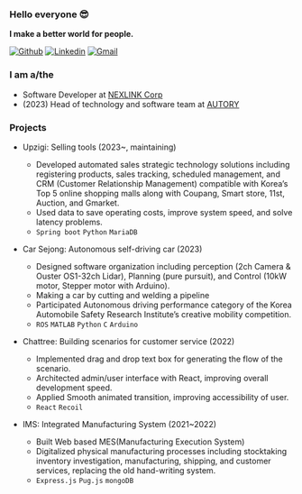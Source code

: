 ### Hello everyone 😎

**I make a better world for people.**

[![Github](https://img.shields.io/badge/-Github-000?style=flat&logo=Github&logoColor=white)](https://github.com/do1git)
[![Linkedin](https://img.shields.io/badge/-LinkedIn-blue?style=flat&logo=Linkedin&logoColor=white)](https://www.linkedin.com/in/duwon-kim)
[![Gmail](https://img.shields.io/badge/-Gmail-c14438?style=flat&logo=Gmail&logoColor=white)](mailto:dev.dothe1@gmail.com)

### I am a/the

- Software Developer at [NEXLINK Corp](http://www.nexlink.co.kr/)
- (2023) Head of technology and software team at [AUTORY](https://github.com/autory-sju)

### Projects

- Upzigi: Selling tools (2023~, maintaining)

  - Developed automated sales strategic technology solutions including registering products, sales tracking, scheduled management, and CRM (Customer Relationship Management) compatible with Korea’s Top 5 online shopping malls along with Coupang, Smart store, 11st, Auction, and Gmarket.
  - Used data to save operating costs, improve system speed, and solve latency problems.
  - `Spring boot` `Python` `MariaDB`

- Car Sejong: Autonomous self-driving car (2023)

  - Designed software organization including perception (2ch Camera & Ouster OS1-32ch Lidar), Planning (pure pursuit), and Control (10kW motor, Stepper motor with Arduino).
  - Making a car by cutting and welding a pipeline
  - Participated Autonomous driving performance category of the Korea Automobile Safety Research Institute’s creative mobility competition.
  - `ROS` `MATLAB` `Python` `C` `Arduino`

- Chattree: Building scenarios for customer service (2022)

  - Implemented drag and drop text box for generating the flow of the scenario.
  - Architected admin/user interface with React, improving overall development speed.
  - Applied Smooth animated transition, improving accessibility of user.
  - `React` `Recoil`

- IMS: Integrated Manufacturing System (2021~2022)
  - Built Web based MES(Manufacturing Execution System)
  - Digitalized physical manufacturing processes including stocktaking inventory investigation, manufacturing, shipping, and customer services, replacing the old hand-writing system.
  - `Express.js` `Pug.js` `mongoDB`
